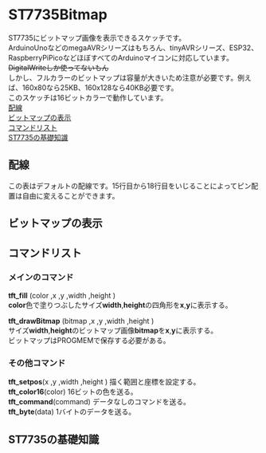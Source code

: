 # ST7735Bitmap
ST7735にビットマップ画像を表示できるスケッチです。  
ArduinoUnoなどのmegaAVRシリーズはもちろん、tinyAVRシリーズ、ESP32、RaspberryPiPicoなどほぼすべてのArduinoマイコンに対応しています。~~DigitalWriteしか使ってないもん~~  
しかし、フルカラーのビットマップは容量が大きいため注意が必要です。例えば、160x80なら25KB、160x128なら40KB必要です。  
このスケッチは16ビットカラーで動作しています。  
[配線](#haisen)  
[ビットマップの表示](#bmp)  
[コマンドリスト](#cmd)  
[ST7735の基礎知識](#chishiki)  
<a id="haisen"></a>  
## 配線
この表はデフォルトの配線です。15行目から18行目をいじることによってピン配置は自由に変えることができます。

## ビットマップの表示  

## コマンドリスト  
  
### メインのコマンド  
**tft_fill** (color ,x ,y ,width ,height )  
**color**色で塗りつぶしたサイズ**width**,**height**の四角形を**x**,**y**に表示する。  
  
**tft_drawBitmap** (bitmap ,x ,y ,width ,height )  
サイズ**width**,**height**のビットマップ画像**bitmap**を**x**,**y**に表示する。  
ビットマップはPROGMEMで保存する必要がある。  
### その他コマンド  
**tft_setpos**(x ,y ,width ,height ) 描く範囲と座標を設定する。  
**tft_color16**(color) 16ビットの色を送る。  
**tft_command**(command) データなしのコマンドを送る。  
**tft_byte**(data) 1バイトのデータを送る。  
## ST7735の基礎知識  
